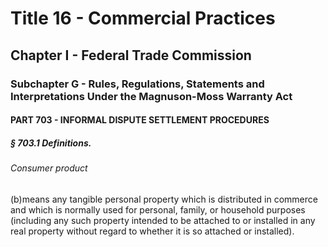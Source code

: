 
# Title 16 - Commercial Practices
## Chapter I - Federal Trade Commission
### Subchapter G - Rules, Regulations, Statements and Interpretations Under the Magnuson-Moss Warranty Act
#### PART 703 - INFORMAL DISPUTE SETTLEMENT PROCEDURES
##### § 703.1 Definitions.
###### Consumer product

(b)means any tangible personal property which is distributed in commerce and which is normally used for personal, family, or household purposes (including any such property intended to be attached to or installed in any real property without regard to whether it is so attached or installed).

